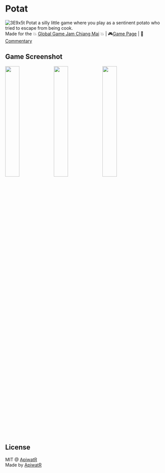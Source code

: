 # Potat
![3E9x5t](https://user-images.githubusercontent.com/54356212/224478556-6d70d2b0-e0c8-4b26-891f-21d8fe354e1e.png)
Potat a silly little game where you play as a sentinent potato who tried to escape from being cook. 
<br>Made for the 💥 [Global Game Jam Chiang Mai](https://itch.io/jam/global-game-jam-chiang-mai-2023) 💥 | 🎮[Game Page](https://ryancuagames.itch.io/potat) | 📖[Commentary](https://apiwatr.wixsite.com/portfolio/post/potat)

## Game Screenshot

<p float="left">
<img src="https://user-images.githubusercontent.com/54356212/224478842-a84f2a7f-a4b3-4b45-a538-c561afc1f2ae.png" width="30%" />
<img src="https://user-images.githubusercontent.com/54356212/224478873-0b53c228-d76b-4f60-ab9d-c643e8c313ef.png" width="30%" />
<img src="https://user-images.githubusercontent.com/54356212/224478845-f857d9d5-33bc-42b4-93a3-85f858126dfa.png" width="30%" />
</p>

## License
MIT @ [ApiwatR](https://github.com/sand32848)
<br>Made by [ApiwatR](https://github.com/sand32848)

